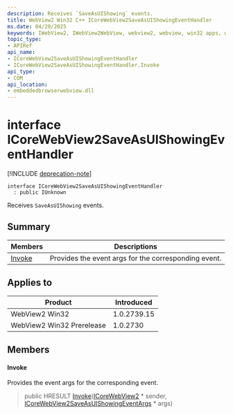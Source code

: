 ```yaml
---
description: Receives `SaveAsUIShowing` events.
title: WebView2 Win32 C++ ICoreWebView2SaveAsUIShowingEventHandler
ms.date: 04/29/2025
keywords: IWebView2, IWebView2WebView, webview2, webview, win32 apps, win32, edge, ICoreWebView2, ICoreWebView2Controller, browser control, edge html, ICoreWebView2SaveAsUIShowingEventHandler
topic_type: 
- APIRef
api_name:
- ICoreWebView2SaveAsUIShowingEventHandler
- ICoreWebView2SaveAsUIShowingEventHandler.Invoke
api_type:
- COM
api_location:
- embeddedbrowserwebview.dll
---
```


# interface ICoreWebView2SaveAsUIShowingEventHandler

[!INCLUDE [deprecation-note](../includes/deprecation-note.md)]

```
interface ICoreWebView2SaveAsUIShowingEventHandler
  : public IUnknown
```

Receives `SaveAsUIShowing` events.

## Summary

 Members                        | Descriptions
--------------------------------|---------------------------------------------
[Invoke](#invoke) | Provides the event args for the corresponding event.

## Applies to

Product                         | Introduced
--------------------------------|---------------------------------------------
WebView2 Win32            |    1.0.2739.15
WebView2 Win32 Prerelease |    1.0.2730

## Members

#### Invoke

Provides the event args for the corresponding event.

> public HRESULT [Invoke](#invoke)([ICoreWebView2](icorewebview2.md#icorewebview2) * sender, [ICoreWebView2SaveAsUIShowingEventArgs](icorewebview2saveasuishowingeventargs.md#icorewebview2saveasuishowingeventargs) * args)

